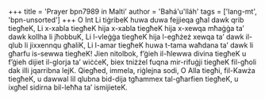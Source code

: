 +++
title = 'Prayer bpn7989 in Malti'
author = 'Bahá'u'lláh'
tags = ['lang-mt', 'bpn-unsorted']
+++
O Int Li tiġribeK huwa duwa fejjieqa għal dawk qrib tiegħeK, Li x-xabla tiegħeK hija x-xabla tiegħeK hija x-xewqa mħaġġa ta’ dawk kollha li jħobbuK, Li l-vleġġa tiegħeK hija l-egħżeż xewqa ta’ dawk il-qlub li jixxennqu għaliK, Li l-amar tiegħeK huwa t-tama waħdana ta’ dawk li għarfu is-sewwa tiegħeK! Jien nitolbok, f’ġieh il-ħlewwa divina tiegħeK u f’ġieh dijiet il-glorja ta’ wiċċeK, biex tniżżel fuqna mir-rifuġji tiegħeK fil-għoli dak illi jqarribna lejK. Qiegħed, immela, riġlejna sodi, O Alla tiegħi, fil-Kawża tiegħeK, u dawwal lil qlubna bid-dija tgħammex tal-għarfien tiegħeK, u ixgħel sidirna bil-leħħa ta’ ismijieteK.
